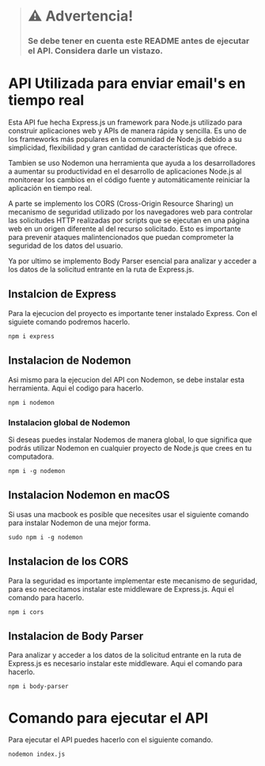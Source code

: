 > # **:warning: Advertencia!**
> ### Se debe tener en cuenta este README antes de ejecutar el API. Considera darle un vistazo.


# API Utilizada para enviar email's en tiempo real

Esta API fue hecha Express.js un framework para Node.js utilizado para construir aplicaciones web y APIs de manera rápida y sencilla. Es uno de los frameworks más populares en la comunidad de Node.js debido a su simplicidad, flexibilidad y gran cantidad de características que ofrece.

Tambien se uso Nodemon una herramienta que ayuda a los desarrolladores a aumentar su productividad en el desarrollo de aplicaciones Node.js al monitorear los cambios en el código fuente y automáticamente reiniciar la aplicación en tiempo real.

A parte se implemento los CORS (Cross-Origin Resource Sharing) un mecanismo de seguridad utilizado por los navegadores web para controlar las solicitudes HTTP realizadas por scripts que se ejecutan en una página web en un origen diferente al del recurso solicitado. Esto es importante para prevenir ataques malintencionados que puedan comprometer la seguridad de los datos del usuario.

Ya por ultimo se implemento Body Parser esencial para analizar y acceder a los datos de la solicitud entrante en la ruta de Express.js.

## Instalcion de Express

Para la ejecucion del proyecto es importante tener instalado Express. Con el siguiete comando podremos hacerlo.

```
npm i express

```

## Instalacion de Nodemon

Asi mismo para la ejecucion del API con Nodemon, se debe instalar esta herramienta. Aqui el codigo para hacerlo.

```
npm i nodemon

````

### Instalacion global de Nodemon

Si deseas puedes instalar Nodemos de manera global, lo que significa que podrás utilizar Nodemon en cualquier proyecto de Node.js que crees en tu computadora.

```
npm i -g nodemon

```

## Instalacion Nodemon en macOS

Si usas una macbook es posible que necesites usar el siguiente comando para instalar Nodemon de una mejor forma.

```
sudo npm i -g nodemon

```

## Instalacion de los CORS

Para la seguridad es importante implementar este mecanismo de seguridad, para eso nececitamos instalar este middleware de Express.js. Aqui el comando para hacerlo.

```
npm i cors

```

## Instalacion de Body Parser

Para analizar y acceder a los datos de la solicitud entrante en la ruta de Express.js es necesario instalar este middleware. Aqui el comando para hacerlo.

```
npm i body-parser

```

# Comando para ejecutar el API

Para ejecutar el API puedes hacerlo con el siguiente comando.

```
nodemon index.js

```

